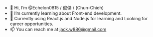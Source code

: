 - 👋 Hi, I’m @Echelon0815 / 俊傑 / (Chun-Chieh)
- 🌱 I’m currently learning about Front-end development.
- 🌱 Currently using React.js and Node.js for learning and Looking for career opportunities.
- 📫 You can reach me at jack.w886@gmail.com
